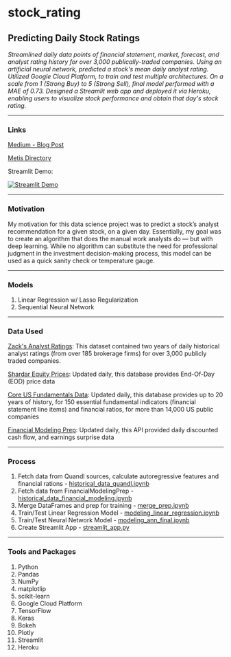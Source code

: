 # stock_rating

## Predicting Daily Stock Ratings

*Streamlined daily data points of financial statement, market, forecast, and analyst rating history for over 3,000 publically-traded companies. Using an artificial neural network, predicted a stock's mean daily analyst rating. Utilized Google Cloud Platform, to train and test multiple architectures. On a scale from 1 (Strong Buy) to 5 (Strong Sell), final model performed with a MAE of 0.73. Designed a Streamlit web app and deployed it via Heroku, enabling users to visualize stock performance and obtain that day's stock rating.*

---
### Links
[Medium - Blog Post](https://dunleavyjason.medium.com/predicating-daily-stock-ratings-via-artificial-neural-network-9adf4d7c5b44)

[Metis Directory](https://www.thisismetis.com/graduates)

Streamlit Demo:

[![Streamlit Demo](https://img.youtube.com/vi/w5SIXlhQuqY/0.jpg)](https://youtu.be/w5SIXlhQuqY)


---
### Motivation
My motivation for this data science project was to predict a stock’s analyst recommendation for a given stock, on a given day. Essentially, my goal was to create an algorithm that does the manual work analysts do — but with deep learning. While no algorithm can substitute the need for professional judgment in the investment decision-making process, this model can be used as a quick sanity check or temperature gauge.

---
### Models
1. Linear Regression w/ Lasso Regularization
2. Sequential Neural Network

---

### Data Used
[Zack's Analyst Ratings](https://www.quandl.com/databases/ZRH/documentation): This dataset contained two years of daily historical analyst ratings (from over 185 brokerage firms) for over 3,000 publicly traded companies.

[Shardar Equity Prices](https://www.quandl.com/databases/SEP/documentation): Updated daily, this database provides End-Of-Day (EOD) price data

[Core US Fundamentals Data](https://www.quandl.com/databases/SF1/documentation): Updated daily, this database provides up to 20 years of history, for 150 essential fundamental indicators (financial statement line items) and financial ratios, for more than 14,000 US public companies

[Financial Modeling Prep](https://financialmodelingprep.com/developer/docs/): Updated daily, this API provided daily discounted cash flow, and earnings surprise data

---

### Process
1. Fetch data from Quandl sources, calculate autoregressive features and financial rations - [historical_data_quandl.ipynb](https://github.com/dunleavyjason/stock_rating/blob/main/historical_data_quandl.ipynb)
2. Fetch data from FinancialModelingPrep - [historical_data_financial_modeling.ipynb](https://github.com/dunleavyjason/stock_rating/blob/main/historical_data_financialmodelingprep.ipynb)
3. Merge DataFrames and prep for training - [merge_prep.ipynb](https://github.com/dunleavyjason/stock_rating/blob/main/merge_prep.ipynb)
4. Train/Test Linear Regression Model - [modeling_linear_regression.ipynb](https://github.com/dunleavyjason/stock_rating/blob/main/modeling_linear_regression.ipynb)
5. Train/Test Neural Network Model - [modeling_ann_final.ipynb](https://github.com/dunleavyjason/stock_rating/blob/main/modeling_ann_final.ipynb)
6. Create Streamlit App - [streamlit_app.py](https://github.com/dunleavyjason/stock_rating/blob/main/streamlit_app.py)

---

### Tools and Packages
1. Python
2. Pandas
3. NumPy
4. matplotlip
5. scikit-learn
6. Google Cloud Platform
7. TensorFlow
8. Keras
9. Bokeh
10. Plotly
11. Streamlit
12. Heroku

